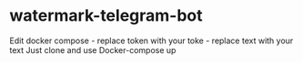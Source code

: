 # watermark-telegram-bot
Edit docker compose - replace token with your toke - replace text with your text
Just clone and use Docker-compose up